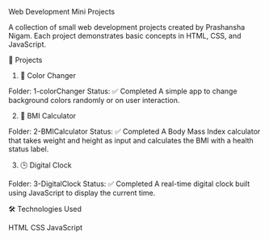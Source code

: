 Web Development Mini Projects

A collection of small web development projects created by Prashansha Nigam. Each project demonstrates basic concepts in HTML, CSS, and JavaScript.

📁 Projects
1. 🎨 Color Changer

Folder: 1-colorChanger
Status: ✅ Completed
A simple app to change background colors randomly or on user interaction.

2. 🧮 BMI Calculator

Folder: 2-BMICalculator
Status: ✅ Completed
A Body Mass Index calculator that takes weight and height as input and calculates the BMI with a health status label.

3. 🕒 Digital Clock

Folder: 3-DigitalClock
Status: ✅ Completed
A real-time digital clock built using JavaScript to display the current time.

🛠️ Technologies Used

HTML
CSS
JavaScript
